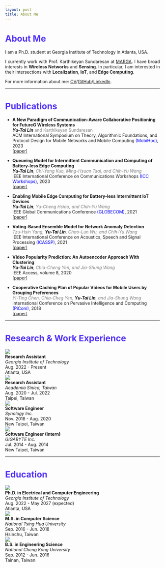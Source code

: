 ```yaml
---
layout: post
title: About Me
---
```


# <span style="color: #5032FA">About Me</span>

I am a Ph.D. student at Georgia Institute of Technology in Atlanta, USA.
<p align="justify">
I currently work with Prof. Karthikeyan Sundaresan at <a href="https://marga.ece.gatech.edu/">MARGA</a>. I have broad interests in <b>Wireless Networks</b> and <b>Sensing</b>. In particular, I am interested in their intersections with <b>Localization</b>, <b>IoT</b>, and <b>Edge Computing</b>.
</p>

For more information about me: [CV](https://yutailin1993.github.io/CV/Yu-Tai_CV.pdf)/[GitHub](https://github.com/yutailin1993)/[LinkedIn](https://www.linkedin.com/in/yu-tai-lin-2ba09514b/).

---
# <span style="color: #5032FA">Publications</span>

* **A New Paradigm of Communication-Aware Collaborative Positioning for FutureG Wireless Systems** \
 *<b>Yu-Tai Lin</b>*<span style="color:grey"> and Karthikeyan Sundaresan </span>\
 ACM International Symposium on Theory, Algorithmic Foundations, and Protocol Design for Mobile Networks and Mobile Computing <span style="color:blue">(MobiHoc)</span>, 2023\
 [\[paper\]](https://dl.acm.org/doi/abs/10.1145/3565287.3610276)

* **Queueing Model for Intermittent Communication and Computing of Battery-less Edge Computing** \
 *<b>Yu-Tai Lin</b>*<span style="color:grey">*, Chi-Yang Kuo, Ming-Hsuan Tsai, and Chih-Yu Wang* </span>\
 IEEE International Conference on Communications Workshops <span style="color:blue">(ICC Workshops)</span>, 2023 \
 [\[paper\]](https://ieeexplore.ieee.org/abstract/document/10283601)

* **Enabling Mobile Edge Computing for Battery-less Intermittent IoT Devices** \
 *<b>Yu-Tai Lin</b>*<span style="color:grey">*, Yu-Cheng Hsiao, and Chih-Yu Wang* </span>\
 IEEE Global Communications Conference <span style="color:blue">(GLOBECOM)</span>, 2021 \
 [\[paper\]](https://ieeexplore.ieee.org/abstract/document/9685694)

* **Voting-Based Ensemble Model for Network Anomaly Detection** \
 <span style="color:grey">*Tzu-Hsin Yang,*</span> *<b>Yu-Tai Lin</b>*<span style="color:gray">*, Chao-Lun Wu, and Chih-Yu Wang* </span>\
 IEEE International Conference on Acoustics, Speech and Signal Processing <span style="color:blue">(ICASSP)</span>, 2021 \
 [\[paper\]](https://ieeexplore.ieee.org/document/9414532)

* **Video Popularity Prediction: An Autoencoder Approach With Clustering** \
 *<b>Yu-Tai Lin</b>*<span style="color:grey">*, Chia-Cheng Yen, and Jia-Shung Wang* </span>\
 IEEE Access, volume 8, 2020 \
 [\[paper\]](https://ieeexplore.ieee.org/document/9139947)

* **Cooperative Caching Plan of Popular Videos for Mobile Users by Grouping Preferences** \
 <span style="color:grey">*Yi-Ting Chen, Chia-Cheg Yen,* </span>*<b>Yu-Tai Lin</b>*<span style="color:gray">*, and Jia-Shung Wang* </span>\
 International Conference on Pervasive Intelligence and Computing <span style="color:blue">(PiCom)</span>, 2018 \
 [\[paper\]](https://ieeexplore.ieee.org/document/8511975)

---
# <span style="color: #5032FA">Research & Work Experience</span>

<div class="container">
    <div class='row vspace-top'>
		<div class='div1'>
            <img class='icon-image' src='{{site.baseurl}}public/gt.png'>
            <div>
                <b>Research Assistant</b> <br/>
	            <i>Georgia Institute of Technology</i> <br/>
                Aug. 2022 - Present <br/>
                Atlanta, USA <br/>
            </div>
        </div>
        <div class='div1'>
            <img class='icon-image' src='{{site.baseurl}}public/academia_sinica.png'>
            <div>
                <b>Research Assistant</b> <br/>
	            <i>Academia Sinica, Taiwan</i> <br/>
                Aug. 2020 - Jul. 2022 <br/>
                Taipei, Taiwan <br/>
            </div>
        </div>
    </div>
    <div class='row vspace-top'>
        <div class='div1'>
            <img class='icon-image' src='{{site.baseurl}}public/synology.png'>
	        <div>
               <b>Software Engineer</b> <br/>
	           <i>Synology Inc.</i> <br/>
               Nov. 2018 - Aug. 2020 <br/>
	           New Taipei, Taiwan <br/>
	        </div>
        </div>
    </div>
    <div class='row vspace-top'>
        <div class='div1'>
            <img class='icon-image' src='{{site.baseurl}}public/Gigabyte.png'>
            <div>
                <b>Software Engineer (Intern)</b> <br/>
	            <i>GIGABYTE Inc.</i> <br/>
                Jul. 2014 - Aug. 2014 <br/>
                New Taipei, Taiwan <br/>
            </div>
        </div>
    </div>
</div>

---
# <span style="color: #5032FA">Education</span>

<div class="container">
	<div class='row vspace-top'>
        <div class='div1'>
            <img class='icon-image' src='{{site.baseurl}}public/gt.png'>
            <div>
                <b>Ph.D. in Electrical and Computer Engineering</b> <br/>
	            <i>Georgia Institute of Technology</i> <br/>
                Aug. 2022 - May 2027 (expected) <br/>
                Atlanta, USA <br/>
            </div>
        </div>
    </div>
    <div class='row vspace-top'>
        <div class='div1'>
            <img class='icon-image' src='{{site.baseurl}}public/NTHU.png'>
            <div>
                <b>M.S. in Computer Science</b> <br/>
	            <i>National Tsing Hua University</i> <br/>
                Sep. 2016 - Jun. 2018 <br/>
                Hsinchu, Taiwan <br/>
            </div>
        </div>
    </div>
    <div class='row vspace-top'>
        <div class='div1'>
            <img class='icon-image' src='{{site.baseurl}}public/NCKU.jpg'>
	        <div>
               <b>B.S. in Engineering Science</b> <br/>
	           <i>National Cheng Kong University</i> <br/>
               Sep. 2012 - Jun. 2016 <br/>
	           Tainan, Taiwan <br/>
	        </div>
        </div>
    </div>
</div>
